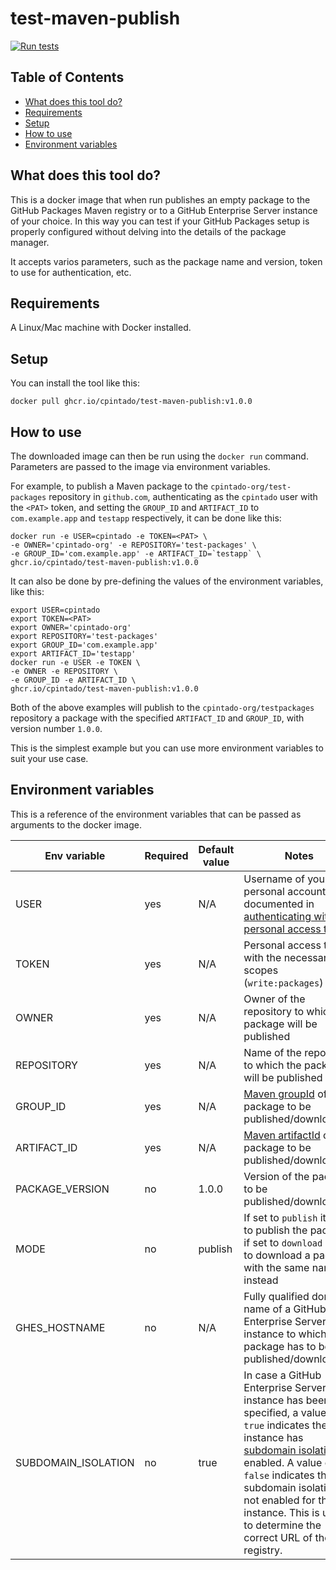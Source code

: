 # test-maven-publish

[![Run tests](https://github.com/cpintado/test-maven-publish/actions/workflows/run-tests.yml/badge.svg)](https://github.com/cpintado/test-maven-publish/actions/workflows/run-tests.yml)

## Table of Contents

- [What does this tool do?](#what-does-this-tool-do)
- [Requirements](#requirements)
- [Setup](#setup)
- [How to use](#how-to-use)
- [Environment variables](#environment-variables)

## What does this tool do?

This is a docker image that when run publishes an empty package to the GitHub Packages Maven registry or to a GitHub Enterprise Server instance of your choice. In this way you can test if your GitHub Packages setup is properly configured without delving into the details of the package manager.

It accepts varios parameters, such as the package name and version, token to use for authentication, etc.

## Requirements

A Linux/Mac machine with Docker installed.

## Setup

You can install the tool like this:

```
docker pull ghcr.io/cpintado/test-maven-publish:v1.0.0
```

## How to use

The downloaded image can then be run using the `docker run` command. Parameters are passed to the image via environment variables.

For example, to publish a Maven package to the `cpintado-org/test-packages` repository in `github.com`, authenticating as the `cpintado` user with the `<PAT>` token, and setting the  `GROUP_ID` and `ARTIFACT_ID` to `com.example.app` and `testapp` respectively, it can be done like this:

```
docker run -e USER=cpintado -e TOKEN=<PAT> \
-e OWNER='cpintado-org' -e REPOSITORY='test-packages' \
-e GROUP_ID='com.example.app' -e ARTIFACT_ID=`testapp` \
ghcr.io/cpintado/test-maven-publish:v1.0.0
```

It can also be done by pre-defining the values of the environment variables, like this:


```
export USER=cpintado
export TOKEN=<PAT>
export OWNER='cpintado-org'
export REPOSITORY='test-packages'
export GROUP_ID='com.example.app'
export ARTIFACT_ID='testapp'
docker run -e USER -e TOKEN \
-e OWNER -e REPOSITORY \
-e GROUP_ID -e ARTIFACT_ID \
ghcr.io/cpintado/test-maven-publish:v1.0.0
```

Both of the above examples will publish to the `cpintado-org/testpackages` repository a package with the specified `ARTIFACT_ID` and `GROUP_ID`, with version number `1.0.0`.

This is the simplest example but you can use more environment variables to suit your use case.

## Environment variables

This is a reference of the environment variables that can be passed as arguments to the docker image.

| **Env variable** | **Required** | **Default value** | **Notes** |
|------------------|--------------|-------------------|-----------|
| USER | yes | N/A | Username of your personal account, as documented in [authenticating with a personal access token](https://docs.github.com/en/packages/working-with-a-github-packages-registry/working-with-the-apache-maven-registry#authenticating-with-a-personal-access-token) |
| TOKEN | yes | N/A | Personal access token with the necessary scopes (`write:packages`) |
| OWNER | yes | N/A | Owner of the repository to which the package will be published |
| REPOSITORY | yes | N/A | Name of the repository to which the package will be published |
| GROUP_ID | yes | N/A | [Maven groupId](https://maven.apache.org/guides/mini/guide-naming-conventions.html) of the package to be published/downloaded
| ARTIFACT_ID | yes | N/A | [Maven artifactId](https://maven.apache.org/guides/mini/guide-naming-conventions.html) of the package to be published/downloaded
| PACKAGE_VERSION | no | 1.0.0 | Version of the package to be published/downloaded
| MODE | no | publish | If set to `publish` it tries to publish the package, if set to `download` it tries to download a package with the same name instead |
| GHES_HOSTNAME | no | N/A | Fully qualified domain name of a GitHub Enterprise Server instance to which the package has to be published/downloaded. |
| SUBDOMAIN_ISOLATION | no | true | In case a GitHub Enterprise Server instance has been specified, a value of `true` indicates the instance has [subdomain isolation](https://docs.github.com/en/enterprise-server@3.8/admin/configuration/configuring-network-settings/enabling-subdomain-isolation) enabled. A value of `false` indicates that subdomain isolation is not enabled for the instance. This is used to determine the correct URL of the registry. 


